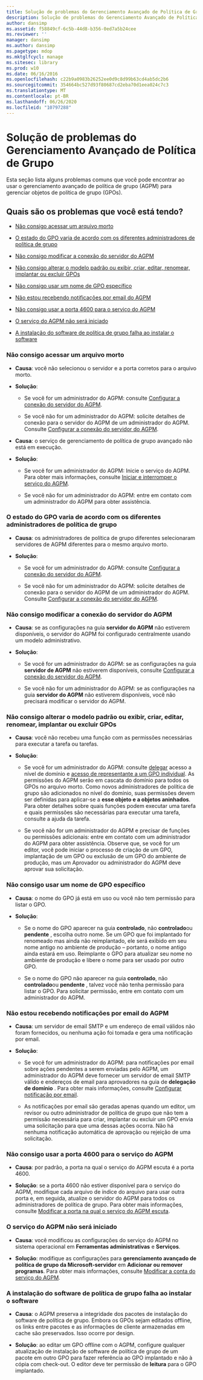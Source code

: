 ```yaml
---
title: Solução de problemas do Gerenciamento Avançado de Política de Grupo
description: Solução de problemas do Gerenciamento Avançado de Política de Grupo
author: dansimp
ms.assetid: f58849cf-6c5b-44d8-b356-0ed7a5b24cee
ms.reviewer: ''
manager: dansimp
ms.author: dansimp
ms.pagetype: mdop
ms.mktglfcycl: manage
ms.sitesec: library
ms.prod: w10
ms.date: 06/16/2016
ms.openlocfilehash: c22b9a0983b26252ee0d9c8d99b63cd4ab5dc2b6
ms.sourcegitcommit: 354664bc527d93f80687cd2eba70d1eea024c7c3
ms.translationtype: MT
ms.contentlocale: pt-BR
ms.lasthandoff: 06/26/2020
ms.locfileid: "10797288"
---
```

# Solução de problemas do Gerenciamento Avançado de Política de Grupo


Esta seção lista alguns problemas comuns que você pode encontrar ao usar o gerenciamento avançado de política de grupo (AGPM) para gerenciar objetos de política de grupo (GPOs).

## Quais são os problemas que você está tendo?


-   [Não consigo acessar um arquivo morto](#bkmk-access-an-archive)

-   [O estado do GPO varia de acordo com os diferentes administradores de política de grupo](#bkmk-state-varies)

-   [Não consigo modificar a conexão do servidor do AGPM](#bkmk-modify-archive-location)

-   [Não consigo alterar o modelo padrão ou exibir, criar, editar, renomear, implantar ou excluir GPOs](#bkmk-perform-task)

-   [Não consigo usar um nome de GPO específico](#bkmk-use-particular-name)

-   [Não estou recebendo notificações por email do AGPM](#bkmk-email)

-   [Não consigo usar a porta 4600 para o serviço do AGPM](#bkmk-port)

-   [O serviço do AGPM não será iniciado](#bkmk-not-start)

-   [A instalação do software de política de grupo falha ao instalar o software](#bkmk-software-installation)

### <a href="" id="bkmk-access-an-archive"></a>Não consigo acessar um arquivo morto

-   **Causa**: você não selecionou o servidor e a porta corretos para o arquivo morto.

-   **Solução**:

    -   Se você for um administrador do AGPM: consulte [Configurar a conexão do servidor do AGPM](configure-the-agpm-server-connection.md).

    -   Se você não for um administrador do AGPM: solicite detalhes de conexão para o servidor do AGPM de um administrador do AGPM. Consulte [Configurar a conexão do servidor do AGPM](configure-the-agpm-server-connection-reviewer.md).

-   **Causa**: o serviço de gerenciamento de política de grupo avançado não está em execução.

-   **Solução**:

    -   Se você for um administrador do AGPM: Inicie o serviço do AGPM. Para obter mais informações, consulte [Iniciar e interromper o serviço do AGPM](start-and-stop-the-agpm-service.md).

    -   Se você não for um administrador do AGPM: entre em contato com um administrador do AGPM para obter assistência.

### <a href="" id="bkmk-state-varies"></a>O estado do GPO varia de acordo com os diferentes administradores de política de grupo

-   **Causa**: os administradores de política de grupo diferentes selecionaram servidores de AGPM diferentes para o mesmo arquivo morto.

-   **Solução**:

    -   Se você for um administrador do AGPM: consulte [Configurar a conexão do servidor do AGPM](configure-the-agpm-server-connection.md).

    -   Se você não for um administrador do AGPM: solicite detalhes de conexão para o servidor do AGPM de um administrador do AGPM. Consulte [Configurar a conexão do servidor do AGPM](configure-the-agpm-server-connection-reviewer.md).

### <a href="" id="bkmk-modify-archive-location"></a>Não consigo modificar a conexão do servidor do AGPM

-   **Causa**: se as configurações na guia **servidor do AGPM** não estiverem disponíveis, o servidor do AGPM foi configurado centralmente usando um modelo administrativo.

-   **Solução**:

    -   Se você for um administrador do AGPM: se as configurações na guia **servidor de AGPM** não estiverem disponíveis, consulte [Configurar a conexão do servidor do AGPM](configure-the-agpm-server-connection.md).

    -   Se você não for um administrador do AGPM: se as configurações na guia **servidor do AGPM** não estiverem disponíveis, você não precisará modificar o servidor do AGPM.

### <a href="" id="bkmk-perform-task"></a>Não consigo alterar o modelo padrão ou exibir, criar, editar, renomear, implantar ou excluir GPOs

-   **Causa**: você não recebeu uma função com as permissões necessárias para executar a tarefa ou tarefas.

-   **Solução**:

    -   Se você for um administrador do AGPM: consulte [delegar](delegate-domain-level-access.md) acesso a nível de domínio e [acesso de representante a um GPO individual](delegate-access-to-an-individual-gpo.md). As permissões do AGPM serão em cascata do domínio para todos os GPOs no arquivo morto. Como novos administradores de política de grupo são adicionados no nível do domínio, suas permissões devem ser definidas para aplicar-se a **esse objeto e a objetos aninhados**. Para obter detalhes sobre quais funções podem executar uma tarefa e quais permissões são necessárias para executar uma tarefa, consulte a ajuda da tarefa.

    -   Se você não for um administrador do AGPM e precisar de funções ou permissões adicionais: entre em contato com um administrador do AGPM para obter assistência. Observe que, se você for um editor, você pode iniciar o processo de criação de um GPO, implantação de um GPO ou exclusão de um GPO do ambiente de produção, mas um Aprovador ou administrador do AGPM deve aprovar sua solicitação.

### <a href="" id="bkmk-use-particular-name"></a>Não consigo usar um nome de GPO específico

-   **Causa**: o nome do GPO já está em uso ou você não tem permissão para listar o GPO.

-   **Solução**:

    -   Se o nome do GPO aparecer na guia **controlado**, não **controlado**ou **pendente** , escolha outro nome. Se um GPO que foi implantado for renomeado mas ainda não reimplantado, ele será exibido em seu nome antigo no ambiente de produção – portanto, o nome antigo ainda estará em uso. Reimplante o GPO para atualizar seu nome no ambiente de produção e libere o nome para ser usado por outro GPO.

    -   Se o nome do GPO não aparecer na guia **controlado**, não **controlado**ou **pendente** , talvez você não tenha permissão para listar o GPO. Para solicitar permissão, entre em contato com um administrador do AGPM.

### <a href="" id="bkmk-email"></a>Não estou recebendo notificações por email do AGPM

-   **Causa**: um servidor de email SMTP e um endereço de email válidos não foram fornecidos, ou nenhuma ação foi tomada e gera uma notificação por email.

-   **Solução**:

    -   Se você for um administrador do AGPM: para notificações por email sobre ações pendentes a serem enviadas pelo AGPM, um administrador do AGPM deve fornecer um servidor de email SMTP válido e endereços de email para aprovadores na guia de **delegação de domínio** . Para obter mais informações, consulte [Configurar notificação por email](configure-e-mail-notification.md).

    -   As notificações por email são geradas apenas quando um editor, um revisor ou outro administrador de política de grupo que não tem a permissão necessária para criar, implantar ou excluir um GPO envia uma solicitação para que uma dessas ações ocorra. Não há nenhuma notificação automática de aprovação ou rejeição de uma solicitação.

### <a href="" id="bkmk-port"></a>Não consigo usar a porta 4600 para o serviço do AGPM

-   **Causa**: por padrão, a porta na qual o serviço do AGPM escuta é a porta 4600.

-   **Solução**: se a porta 4600 não estiver disponível para o serviço do AGPM, modifique cada arquivo de índice do arquivo para usar outra porta e, em seguida, atualize o servidor do AGPM para todos os administradores de política de grupo. Para obter mais informações, consulte [Modificar a porta na qual o serviço do AGPM escuta](modify-the-port-on-which-the-agpm-service-listens.md).

### <a href="" id="bkmk-not-start"></a>O serviço do AGPM não será iniciado

-   **Causa**: você modificou as configurações do serviço do AGPM no sistema operacional em **Ferramentas administrativas** e **Serviços**.

-   **Solução**: modifique as configurações para **gerenciamento avançado de política de grupo da Microsoft-servidor** em **Adicionar ou remover programas**. Para obter mais informações, consulte [Modificar a conta do serviço do AGPM](modify-the-agpm-service-account.md).

### <a href="" id="bkmk-software-installation"></a>A instalação do software de política de grupo falha ao instalar o software

-   **Causa**: o AGPM preserva a integridade dos pacotes de instalação do software de política de grupo. Embora os GPOs sejam editados offline, os links entre pacotes e as informações de cliente armazenadas em cache são preservados. Isso ocorre por design.

-   **Solução**: ao editar um GPO offline com o AGPM, configure qualquer atualização de instalação de software de política de grupo de um pacote em outro GPO para fazer referência ao GPO implantado e não à cópia com check-out. O editor deve ter permissão de **leitura** para o GPO implantado.

 

 





